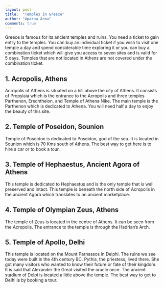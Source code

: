 ```yaml
---
layout: post
title:  "Temples in Greece"
author: "Aparna Anna"
comments: true
---
```

Greece is famous for its ancient temples and ruins. You need a ticket to gain entry to the temples. You can buy an individual ticket if you wish to visit one temple a day and spend considerable time exploring it or you can buy a combination ticket which will give you access to seven sites and is valid for 5 days. Temples that are not located in Athens are not covered under the combination ticket. 

## 1. Acropolis, Athens

Acropolis of Athens is situated on a hill above the city of Athens. It consists of Propylaia which is the entrance to the Acropolis and three temples Parthenon, Erechtheion, and Temple of Athena Nike. The main temple is the Parthenon which is dedicated to Athena. You will need half a day to enjoy the beauty of this site. 

## 2. Temple of Poseidon, Sounion

Temple of Poseidon is dedicated to Poseidon, god of the sea. It is located in Sounion which is 70 Kms south of Athens. 
The best way to get here is to hire a car or to book a tour. 

## 3. Temple of Hephaestus, Ancient Agora of Athens

This temple is dedicated to Hephaestus and is the only temple that is well preserved and intact.  This temple is beneath the north side of Acropolis in the ancient Agora which translates to an ancient marketplace. 

## 4. Temple of Olympian Zeus, Athens

The temple of Zeus is located in the centre of Athens. It can be seen from the Acropolis. The entrance to the temple is through the Hadrian’s Arch. 

## 5. Temple of Apollo, Delhi

This temple is located on the Mount Parnassos in Delphi. The ruins we see today were built in the 4th century BC. Pythia, the priestess, lived there. She got many visitors who wanted to know their future or fate of their kingdom. It is said that Alexander the Great visited the oracle once. 
The ancient stadium of Delpi is located a little above the temple. 
The best way to get to Delhi is by booking a tour.  
